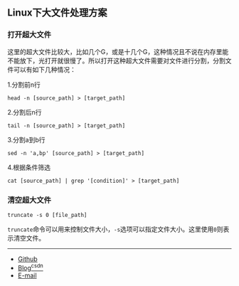 ## Linux下大文件处理方案

### 打开超大文件

这里的超大文件比较大，比如几个G，或是十几个G，这种情况且不说在内存里能不能放下，光打开就很慢了。所以打开这种超大文件需要对文件进行分割，分割文件可以有如下几种情况：

1.分割前n行

```shell
head -n [source_path] > [target_path]
```

2.分割后n行

```shell
tail -n [source_path] > [target_path]
```

3.分割a到b行

```shell
sed -n 'a,bp' [source_path] > [target_path]
```

4.根据条件筛选

```shell
cat [source_path] | grep '[condition]' > [target_path]
```

### 清空超大文件

```shell
truncate -s 0 [file_path]
```

`truncate`命令可以用来控制文件大小，`-s`选项可以指定文件大小。这里使用`0`则表示清空文件。

------------

- [Github](https://github.com/qwhai)
- [Blog<sup>csdn</sup>](https://qwhai.blog.csdn.net)
- [E-mail](return_zero0@163.com)
